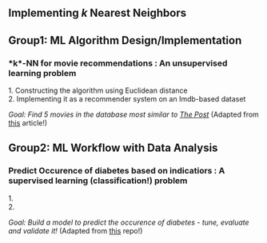 ## Implementing *k* Nearest Neighbors

<h2>Group1: ML Algorithm Design/Implementation </h2>

<h3>*k*-NN for movie recommendations : An unsupervised learning problem </h3>
1. Constructing the algorithm using Euclidean distance <br>
2. Implementing it as a recommender system on an Imdb-based dataset <br>

*Goal: Find 5 movies in the database most similar to [The Post](https://www.imdb.com/title/tt6294822/)*
(Adapted from [this](https://towardsdatascience.com/machine-learning-basics-with-the-k-nearest-neighbors-algorithm-6a6e71d01761) article!)


<h2>Group2: ML Workflow with Data Analysis</h2>

<h3>Predict Occurence of diabetes based on indicatiors : A supervised learning (classification!) problem </h3>
1.<br>
2.<br>

*Goal: Build a model to predict the occurence of diabetes - tune, evaluate and validate it!*
(Adapted from [this](https://github.com/boosuro/diabetes_prediction_with_knn) repo!)
